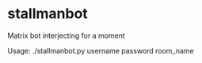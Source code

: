 # stallmanbot
Matrix bot interjecting for a moment

Usage:
./stallmanbot.py username password room_name
